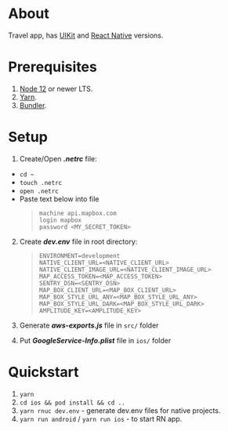 # About

Travel app, has [UIKit](https://developer.apple.com/documentation/uikit?language=objc) and [React Native](https://reactnative.dev/) versions.

# Prerequisites

1. [Node 12](https://nodejs.org/en/download/) or newer LTS.
2. [Yarn](https://yarnpkg.com/).
3. [Bundler](https://bundler.io/).

# Setup

1. Create/Open **_.netrc_** file:

- `cd ~`
- `touch .netrc`
- `open .netrc`
- Paste text below into file
  > `machine api.mapbox.com`  
  > `login mapbox`  
  > `password <MY_SECRET_TOKEN>`

2. Create **_dev.env_** file in root directory:

   > `ENVIRONMENT=development`  
   > `NATIVE_CLIENT_URL=<NATIVE_CLIENT_URL>`  
   > `NATIVE_CLIENT_IMAGE_URL=<NATIVE_CLIENT_IMAGE_URL>`  
   > `MAP_ACCESS_TOKEN=<MAP_ACCESS_TOKEN>`  
   > `SENTRY_DSN=<SENTRY_DSN>`  
   > `MAP_BOX_CLIENT_URL=<MAP_BOX_CLIENT_URL>`  
   > `MAP_BOX_STYLE_URL_ANY=<MAP_BOX_STYLE_URL_ANY>`  
   > `MAP_BOX_STYLE_URL_DARK=<MAP_BOX_STYLE_URL_DARK>`  
   > `AMPLITUDE_KEY=<AMPLITUDE_KEY>`

3. Generate **_aws-exports.js_** file in `src/` folder
4. Put **_GoogleService-Info.plist_** file in `ios/` folder

# Quickstart

1. `yarn`
2. `cd ios && pod install && cd ..`
3. `yarn rnuc dev.env` - generate dev.env files for native projects.
4. `yarn run android` / `yarn run ios` - to start RN app.
